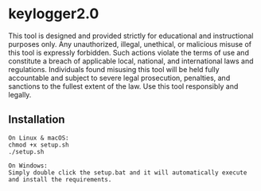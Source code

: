 # keylogger2.0
This tool is designed and provided strictly for educational and instructional purposes only. Any unauthorized, illegal, unethical, or malicious misuse of this tool is expressly forbidden. Such actions violate the terms of use and constitute a breach of applicable local, national, and international laws and regulations. Individuals found misusing this tool will be held fully accountable and subject to severe legal prosecution, penalties, and sanctions to the fullest extent of the law. Use this tool responsibly and legally.

## Installation
```
On Linux & macOS:
chmod +x setup.sh
./setup.sh
```
```
On Windows:
Simply double click the setup.bat and it will automatically execute and install the requirements.
```
